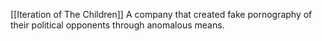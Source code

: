 [[Iteration of The Children]]
A company that created fake pornography of their political opponents through anomalous means.